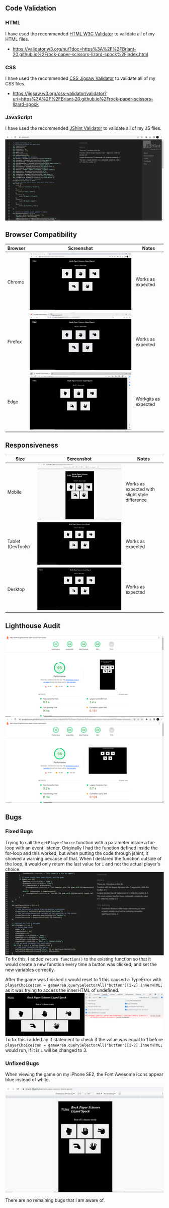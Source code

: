 ## Code Validation

### HTML

I have used the recommended [HTML W3C Validator](https://validator.w3.org) to validate all of my HTML files.

- https://validator.w3.org/nu/?doc=https%3A%2F%2FBriant-20.github.io%2Frock-paper-scissors-lizard-spock%2Findex.html

### CSS

I have used the recommended [CSS Jigsaw Validator](https://jigsaw.w3.org/css-validator) to validate all of my CSS files.

- https://jigsaw.w3.org/css-validator/validator?uri=https%3A%2F%2FBriant-20.github.io%2Frock-paper-scissors-lizard-spock

### JavaScript

I have used the recommended [JShint Validator](https://jshint.com) to validate all of my JS files.

![screenshot](documentation/jshint.png)

## Browser Compatibility

| Browser | Screenshot | Notes |
| --- | --- | --- |
| Chrome | ![screenshot](documentation/chrome.png) | Works as expected |
| Firefox | ![screenshot](documentation/firefox.png) | Works as expected |
| Edge | ![screenshot](documentation/edge.png) | Workgits as expected |

## Responsiveness

| Size | Screenshot | Notes |
| --- | --- | --- |
| Mobile | ![screenshot](documentation/mobile.jpg) | Works as expected with slight style difference |
| Tablet (DevTools) | ![screenshot](documentation/tablet.png) | Works as expected |
| Desktop | ![screenshot](documentation/desktop.png) | Works as expected |

## Lighthouse Audit

![screenshot](documentation/lighthouse.png)
![screenshot](documentation/desktop-lighthouse.png)

## Bugs

### Fixed Bugs

Trying to call the `getPlayerChoice` function with a parameter inside a for-loop with an event listener.
Originally I had the function defined inside the for-loop and this worked, but when putting the code through jshint, it showed a warning because of that. When I declared the function outside of the loop, it would only return the last value for `i` and not the actual player's choice.
![screenshot](documentation/jshint-warning.png)
To fix this, I added `return function()` to the existing function so that it would create a new function every time a button was clicked, and set the new variables correctly.

After the game was finished `i` would reset to 1 this caused a TypeError with `playerChoiceIcon = gameArea.querySelectorAll("button")[i-2].innerHTML;` as it was trying to access the innerHTML of undefined.
![screenshot](documentation/typeerror.png)
To fix this i added an if statement to check if the value was equal to 1 before `playerChoiceIcon = gameArea.querySelectorAll("button")[i-2].innerHTML;` would run, if it is `i` will be changed to 3.

### Unfixed Bugs

When viewing the game on my iPhone SE2, the Font Awesome icons appear blue instead of white.

![screenshot](documentation/mobile.jpg)

There are no remaining bugs that I am aware of.



